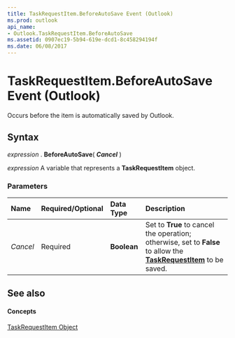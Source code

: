 ```yaml
---
title: TaskRequestItem.BeforeAutoSave Event (Outlook)
ms.prod: outlook
api_name:
- Outlook.TaskRequestItem.BeforeAutoSave
ms.assetid: 0907ec19-5b94-619e-dcd1-8c458294194f
ms.date: 06/08/2017
---
```



# TaskRequestItem.BeforeAutoSave Event (Outlook)

Occurs before the item is automatically saved by Outlook.


## Syntax

 _expression_ . **BeforeAutoSave**( **_Cancel_** )

 _expression_ A variable that represents a **TaskRequestItem** object.


### Parameters



|**Name**|**Required/Optional**|**Data Type**|**Description**|
|:-----|:-----|:-----|:-----|
| _Cancel_|Required| **Boolean**|Set to **True** to cancel the operation; otherwise, set to **False** to allow the **[TaskRequestItem](taskrequestitem-object-outlook.md)** to be saved.|

## See also


#### Concepts


[TaskRequestItem Object](taskrequestitem-object-outlook.md)


